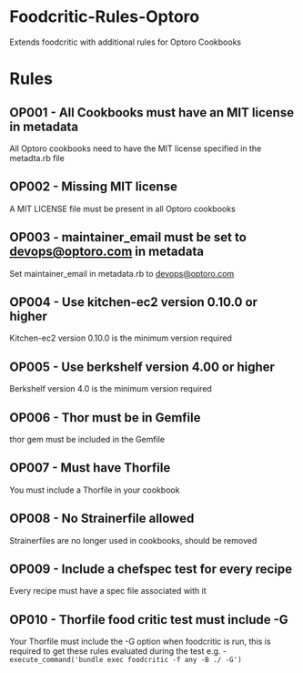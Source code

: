 # Foodcritic-Rules-Optoro

Extends foodcritic with additional rules for Optoro Cookbooks

# Rules

## OP001 - All Cookbooks must have an MIT license in metadata
All Optoro cookbooks need to have the MIT license specified in the metadta.rb file

## OP002 - Missing MIT license
A MIT LICENSE file must be present in all Optoro cookbooks

## OP003 - maintainer_email must be set to devops@optoro.com in metadata
Set maintainer_email in metadata.rb to devops@optoro.com

## OP004 - Use kitchen-ec2 version 0.10.0 or higher
Kitchen-ec2 version 0.10.0 is the minimum version required

## OP005 - Use berkshelf version 4.00 or higher
Berkshelf version 4.0 is the minimum version required

## OP006 - Thor must be in Gemfile
thor gem must be included in the Gemfile

## OP007 - Must have Thorfile
You must include a Thorfile in your cookbook

## OP008 - No Strainerfile allowed
Strainerfiles are no longer used in cookbooks, should be removed

## OP009 - Include a chefspec test for every recipe
Every recipe must have a spec file associated with it

## OP010 - Thorfile food critic test must include -G
Your Thorfile must include the -G option when foodcritic is run, this is required to get these rules evaluated during the test
e.g. - ```execute_command('bundle exec foodcritic -f any -B ./ -G')```
